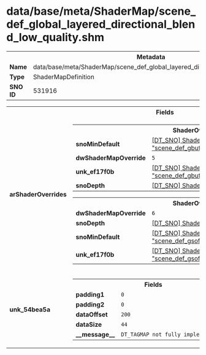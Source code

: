 <h1>data/base/meta/ShaderMap/scene_def_global_layered_directional_blend_low_quality.shm</h1><table><tr><th colspan="100%">Metadata</th></tr><tr><td><b>Name</b></td><td>data/base/meta/ShaderMap/scene_def_global_layered_directional_blend_low_quality.shm</td></tr><tr><td><b>Type</b></td><td>ShaderMapDefinition</td></tr><tr><td><b>SNO ID</b></td><td>531916</td></tr></table>

<table><tr><th colspan="100%">Fields</th></tr><tr><td><b>arShaderOverrides</b></td><td><table><tr><th colspan="100%">ShaderOverride</th></tr><tr><td><b>snoMinDefault</b></td><td><a href="..\Shader\scene_def_gbuff_layered_directional_blend_low_quality.shd">[DT_SNO] Shader: "scene_def_gbuff_layered_directional_blend_low_quality"</a></td></tr><tr><td><b>dwShaderMapOverride</b></td><td><code>5</code></td></tr><tr><td><b>unk_ef17f0b</b></td><td><a href="..\Shader\scene_def_gbuff_layered_directional_blend_low_quality.shd">[DT_SNO] Shader: "scene_def_gbuff_layered_directional_blend_low_quality"</a></td></tr><tr><td><b>snoDepth</b></td><td><a href="..\Shader\depth_scene.shd">[DT_SNO] Shader: "depth_scene"</a></td></tr></table>


<table><tr><th colspan="100%">ShaderOverride</th></tr><tr><td><b>dwShaderMapOverride</b></td><td><code>6</code></td></tr><tr><td><b>snoDepth</b></td><td><a href="..\Shader\depth_scene_gsoft.shd">[DT_SNO] Shader: "depth_scene_gsoft"</a></td></tr><tr><td><b>snoMinDefault</b></td><td><a href="..\Shader\scene_def_gsoft_layered_directional_blend_low_quality.shd">[DT_SNO] Shader: "scene_def_gsoft_layered_directional_blend_low_quality"</a></td></tr><tr><td><b>unk_ef17f0b</b></td><td><a href="..\Shader\scene_def_gsoft_layered_directional_blend_low_quality.shd">[DT_SNO] Shader: "scene_def_gsoft_layered_directional_blend_low_quality"</a></td></tr></table>


</td></tr><tr><td><b>unk_54bea5a</b></td><td><table><tr><th colspan="100%">Fields</th></tr><tr><td><b>padding1</b></td><td><code>0</code></td></tr><tr><td><b>padding2</b></td><td><code>0</code></td></tr><tr><td><b>dataOffset</b></td><td><code>200</code></td></tr><tr><td><b>dataSize</b></td><td><code>44</code></td></tr><tr><td><b>__message__</b></td><td><code>DT_TAGMAP not fully implemented yet</code></td></tr></table>

</td></tr></table>

